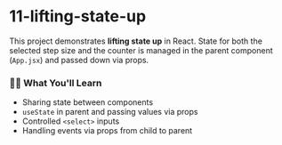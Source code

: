 # 11-lifting-state-up

This project demonstrates **lifting state up** in React. State for both the selected step size and the counter is managed in the parent component (`App.jsx`) and passed down via props.

### 👨‍🏫 What You'll Learn

- Sharing state between components
- `useState` in parent and passing values via props
- Controlled `<select>` inputs
- Handling events via props from child to parent